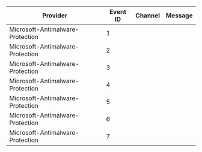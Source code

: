 Provider                          |  Event ID  |  Channel  |  Message
----------------------------------|------------|-----------|---------
Microsoft-Antimalware-Protection  |  1         |           |
Microsoft-Antimalware-Protection  |  2         |           |
Microsoft-Antimalware-Protection  |  3         |           |
Microsoft-Antimalware-Protection  |  4         |           |
Microsoft-Antimalware-Protection  |  5         |           |
Microsoft-Antimalware-Protection  |  6         |           |
Microsoft-Antimalware-Protection  |  7         |           |